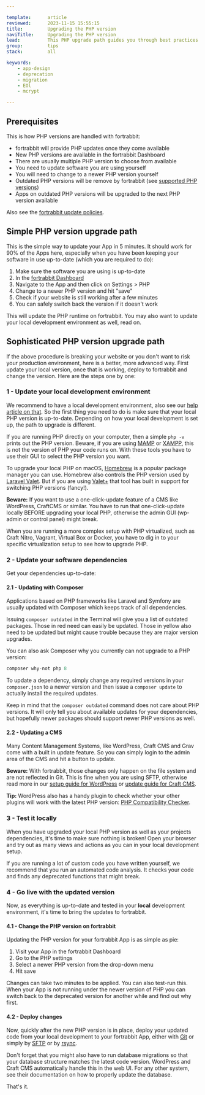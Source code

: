 ```yaml
---

template:      article
reviewed:      2023-11-15 15:55:15
title:         Upgrading the PHP version
naviTitle:     Upgrading the PHP version
lead:          This PHP upgrade path guides you through best practices upgrading the PHP version for your fortrabbit App.
group:         tips
stack:         all

keywords:
    - app-design
    - deprecation
    - migration
    - EOl
    - mcrypt

---
```


## Prerequisites

This is how PHP versions are handled with fortrabbit:

* fortrabbit will provide PHP updates once they come available
* New PHP versions are available in the fortrabbit Dashboard
* There are usually multiple PHP version to choose from available
* You need to update software you are using yourself
* You will need to change to a newer PHP version yourself
* Outdated PHP versions will be remove by fortrabbit (see [supported PHP versions](https://www.php.net/supported-versions.php))
* Apps on outdated PHP versions will be upgraded to the next PHP version available

Also see the [fortrabbit update policies](https://www.fortrabbit.com/update-policies).

## Simple PHP version upgrade path

This is the simple way to update your App in 5 minutes. It should work for 90% of the Apps here, especially when you have been keeping your software in use up-to-date (which you are required to do):

1. Make sure the software you are using is up-to-date
2. In the [fortrabbit Dashboard](https://dashboard.fortrabbit.com/)
3. Navigate to the App and then click on Settings > PHP
4. Change to a newer PHP version and hit "save"
5. Check if your website is still working after a few minutes
6. You can safely switch back the version if it doesn't work

This will update the PHP runtime on fortrabbit. You may also want to update your local development environment as well, read on.

## Sophisticated PHP version upgrade path

If the above procedure is breaking your website or you don't want to risk your production environment, here is a better, more advanced way. First update your local version, once that is working, deploy to fortrabbit and change the version. Here are the steps one by one:

### 1 - Update your local development environment

We recommend to have a local development environment, also see our [help article on that](/local-development). So the first thing you need to do is make sure that your local PHP version is up-to-date. Depending on how your local development is set up, the path to upgrade is different.

If you are running PHP directly on your computer, then a simple `php -v` prints out the PHP version. Beware, if you are using [MAMP](https://www.mamp.info/en/) or [XAMPP](https://www.apachefriends.org/index.html), this is not the version of PHP your code runs on. With these tools you have to use their GUI to select the PHP version you want.

To upgrade your local PHP on macOS, [Homebrew](https://brew.sh/) is a popular package manager you can use. Homebrew also controls the PHP version used by [Laravel Valet](https://github.com/laravel/valet). But if you are using [Valet+](https://github.com/weprovide/valet-plus) that tool has built in support for switching PHP versions (fancy!).

**Beware:** If you want to use a one-click-update feature of a CMS like WordPress, CraftCMS or similar. You have to run that one-click-update locally BEFORE upgrading your local PHP, otherwise the admin GUI (wp-admin or control panel) might break.

When you are running a more complex setup with PHP virtualized, such as Craft Nitro, Vagrant, Virtual Box or Docker, you have to dig in to your specific virtualization setup to see how to upgrade PHP.

### 2 - Update your software dependencies

Get your dependencies up-to-date:

#### 2.1 - Updating with Composer

Applications based on PHP frameworks like Laravel and Symfony are usually updated with Composer which keeps track of all dependencies.

Issuing `composer outdated` in the Terminal will give you a list of outdated packages. Those in red need can easily be updated. Those in yellow also need to be updated but might cause trouble because they are major version upgrades.

You can also ask Composer why you currently can not upgrade to a PHP version:

```php
composer why-not php 8
```

To update a dependency, simply change any required versions in your `composer.json` to a newer version and then issue a `composer update` to actually install the required updates.

Keep in mind that the  `composer outdated` command does not care about PHP versions. It will only tell you about available updates for your dependencies, but hopefully newer packages should support newer PHP versions as well.

#### 2.2 - Updating a CMS

Many Content Management Systems, like WordPress, Craft CMS and Grav come with a built in update feature. So you can simply login to the admin area of the CMS and hit a button to update.

**Beware:** With fortrabbit, those changes only happen on the file system and are not reflected in Git. This is fine when you are using SFTP, otherwise read more in our [setup guide for WordPress](https://help.fortrabbit.com/install-wordpress-4-uni#toc-updating-wordpress) or [update guide for Craft CMS](https://help.fortrabbit.com/craft-tune#toc-updating-craft).

**Tip:** WordPress also has a handy plugin to check whether your other plugins will work with the latest PHP version: [PHP Compatibility Checker](https://wordpress.org/plugins/php-compatibility-checker/).

### 3 - Test it locally

When you have upgraded your local PHP version as well as your projects dependencies, it's time to make sure nothing is broken! Open your browser and try out as many views and actions as you can in your local development setup.

If you are running a lot of custom code you have written yourself, we recommend that you run an automated code analysis. It checks your code and finds any deprecated functions that might break.

### 4 - Go live with the updated version

Now, as everything is up-to-date and tested in your **local** development environment, it's time to bring the updates to fortrabbit.

#### 4.1 - Change the PHP version on fortrabbit

Updating the PHP version for your fortrabbit App is as simple as pie:

1. Visit your App in the fortrabbit Dashboard
2. Go to the PHP settings
3. Select a newer PHP version from the drop-down menu
4. Hit save

Changes can take two minutes to be applied. You can also test-run this. When your App is not running under the newer version of PHP you can switch back to the deprecated version for another while and find out why first.

#### 4.2 - Deploy changes

Now, quickly after the new PHP version is in place, deploy your updated code from your local development to your fortrabbit App, either with [Git](/git-deployment) or simply by [SFTP](/sftp-uni) or by [rsync](/rsync).

Don't forget that you might also have to run database migrations so that your database structure matches the latest code version. WordPress and Craft CMS automatically handle this in the web UI. For any other system, see their documentation on how to properly update the database.

That's it.

